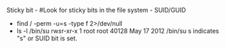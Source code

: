 Sticky bit -
#Look for sticky bits in the file system - SUID/GUID
   - find / -perm -u=s -type f 2>/dev/null
   - ls -l /bin/su
     rw*s*r-xr-x 1 root root 40128 May 17  2012 /bin/su
     s indicates "s" or SUID bit is set.

